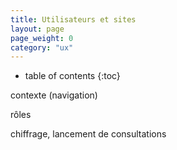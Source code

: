 ```yaml
---
title: Utilisateurs et sites
layout: page
page_weight: 0
category: "ux"
---
```

* table of contents
{:toc}

contexte (navigation)

rôles

chiffrage, lancement de consultations

